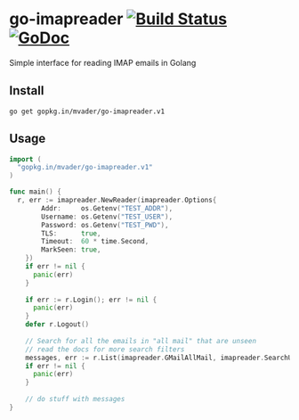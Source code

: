 # go-imapreader [![Build Status](https://travis-ci.org/mvader/go-imapreader.svg?branch=master)](https://travis-ci.org/mvader/go-imapreader) [![GoDoc](https://godoc.org/github.com/mvader/go-roman?status.svg)](http://godoc.org/github.com/mvader/go-roman)
Simple interface for reading IMAP emails in Golang

## Install

```
go get gopkg.in/mvader/go-imapreader.v1
```

## Usage

```go
import (
  "gopkg.in/mvader/go-imapreader.v1"
)

func main() {
  r, err := imapreader.NewReader(imapreader.Options{
		Addr:     os.Getenv("TEST_ADDR"),
		Username: os.Getenv("TEST_USER"),
		Password: os.Getenv("TEST_PWD"),
		TLS:      true,
		Timeout:  60 * time.Second,
		MarkSeen: true,
	})
	if err != nil {
	  panic(err)
	}
	
	if err := r.Login(); err != nil {
	  panic(err)
	}
	defer r.Logout()
	
	// Search for all the emails in "all mail" that are unseen
	// read the docs for more search filters
	messages, err := r.List(imapreader.GMailAllMail, imapreader.SearchUnseen)
	if err != nil {
	  panic(err)
	}
	
	// do stuff with messages
}
```
